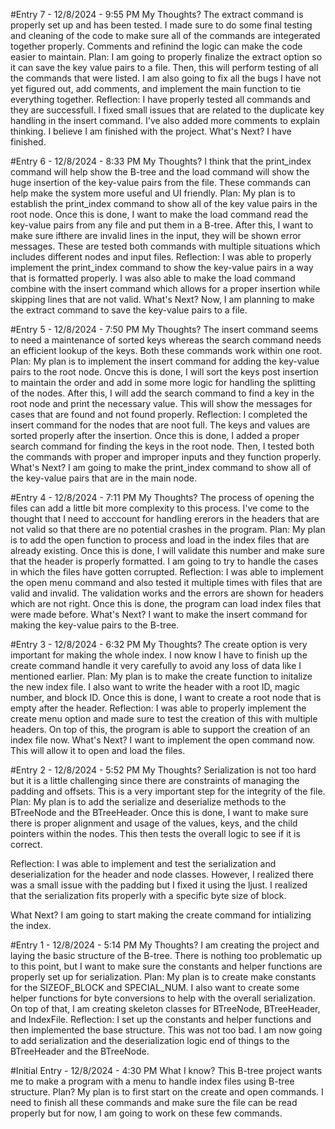 #Entry 7 - 12/8/2024 - 9:55 PM
My Thoughts?
The extract command is properly set up and has been tested. I made sure to do some final testing and cleaning of the code to make sure all of the commands are integerated together properly. Comments and refinind the logic can make the code easier to maintain.
Plan:
I am going to properly finalize the extract option so it can save the key value pairs to a file. Then, this will perform testing of all the commands that were listed. I am also going to fix all the bugs I have not yet figured out, add comments, and implement the main function to tie everything together.
Reflection:
I have properly tested all commands and they are successfull. I fixed small issues that are related to the duplicate key handling in the insert command. I've also added more comments to explain thinking. I believe I am finished with the project.
What's Next?
I have finished.

#Entry 6 - 12/8/2024 - 8:33 PM
My Thoughts?
I think that the print_index command will help show the B-tree and the load command will show the huge insertion of the key-value pairs from the file. These commands can help make the system more useful and UI friendly.
Plan:
My plan is to establish the print_index command to show all of the key value pairs in the root node. Once this is done, I want to make the load command read the key-value pairs from any file and put them in a B-tree. After this, I want to make sure ifthere are invalid lines in the input, they will be shown error messages. These are tested both commands with multiple situations which includes different nodes and input files.
Reflection:
I was able to properly implement the print_index command to show the key-value pairs in a way that is formatted properly. I was also able to make the load command combine with the insert command which allows for a proper insertion while skipping lines that are not valid. 
What's Next?
Now, I am planning to make the extract command to save the key-value pairs to a file.

#Entry 5 - 12/8/2024 - 7:50 PM
My Thoughts? 
The insert command seems to need a maintenance of sorted keys whereas the search command needs an efficient lookup of the keys. Both these commands work within one root.
Plan:
My plan is to implement the insert command for adding the key-value pairs to the root node. Oncve this is done, I will sort the keys post insertion to maintain the order and add in some more logic for handling the splitting of the nodes. After this, I will add the search command to find a key in the root node and print the necessary value. This will show the messages for cases that are found and not found properly.
Reflection:
I completed the insert command for the nodes that are noot full. The keys and values are sorted properly after the insertion. Once this is done,  I added a proper search command for finding the keys in the root node. Then, I tested both the commands with proper and improper inputs and they function properly.
What's Next?
I am going to make the print_index command to show all of the key-value pairs that are in the main node.

#Entry 4 - 12/8/2024 - 7:11 PM
My Thoughts?
The process of opening the files can add a little bit more complexity to this process. I've come to the thought that I need to acccount for handling ererors in the headers that are not valid so that there are no potential crashes in the program.
Plan:
My plan is to add the open function to process and load in the index files that are already existing. Once this is done, I will validate this number and make sure that the header is properly formatted. I am going to try to handle the cases in which the files have gotten corrupted.
Reflection:
I was able to implement the open menu command and also tested it multiple times with files that are valid and invalid. The validation works and the errors are shown for headers which are not right. Once this is done, the program can load index files that were made before.
What's Next?
I want to make the insert command for making the key-value pairs to the B-tree. 

#Entry 3 - 12/8/2024 - 6:32 PM
My Thoughts?
The create option is very important for making the whole index. I now know I have to finish up the create command handle it very carefully to avoid any loss of data like I mentioned earlier.
Plan:
My plan is to make the create function to initalize the new index file. I also want to write the header with a root ID, magic number, and block ID. Once this is done, I want to create a root node that is empty after the header.
Reflection:
I was able to properly implement the create menu option and made sure to test the creation of this with multiple headers. On top of this, the program is able to support the creation of an index file now. 
What's Next?
I want to implement the open command now. This will allow it to open and load the files.



#Entry 2 - 12/8/2024 - 5:52 PM
My Thoughts?
Serialization is not too hard but it is a little challenging since there are constraints of managing the padding and offsets. This is a very important step for the integrity of the file.
Plan:
My plan is to add the serialize and deserialize methods to the BTreeNode and the BTreeHeader. Once this is done, I want to make sure there is proper alignment and usage of the values, keys, and the child pointers within the nodes. This then tests the overall logic to see if it is correct.

Reflection:
I was able to implement and test the serialization and deserialization for the header and node classes. However, I realized there was a small issue with the padding but I fixed it using the ljust. I realized that the serialization fits properly with a specific byte size of block.

What Next?
I am going to start making the create command for intializing the index.

#Entry 1 - 12/8/2024 - 5:14 PM
My Thoughts?
I am creating the project and laying the basic structure of the B-tree. There is nothing too problematic up to this point, but I want to make sure the constants and helper functions are properly set up for serialization.
Plan:
My plan is to create make constants for the SIZEOF_BLOCK and SPECIAL_NUM. I also want to create some helper functions for byte conversions to help with the overall serialization. On top of that, I am creating skeleton classes for BTreeNode, BTreeHeader, and IndexFile.
Reflection:
I set up the constants and helper functions and then implemented the base structure. This was not too bad. I am now going to add serialization and the deserialization logic end of things to the BTreeHeader and the BTreeNode.


#Initial Entry - 12/8/2024 - 4:30 PM
What I know?
This B-tree project wants me to make a program with a menu to handle index files using B-tree structure.
Plan?
My plan is to first start on the create and open commands. I need to finish all these commands and make sure the file can be read properly but for now, 
I am going to work on these few commands.
